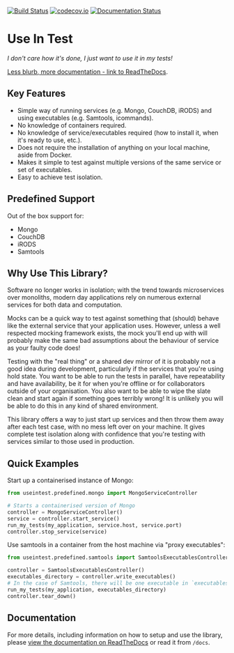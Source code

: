 [![Build Status](https://travis-ci.org/wtsi-hgi/useintest.svg)](https://travis-ci.org/wtsi-hgi/useintest)
[![codecov.io](https://codecov.io/gh/wtsi-hgi/useintest/graph/badge.svg)](https://codecov.io/github/wtsi-hgi/useintest)
[![Documentation Status](https://readthedocs.org/projects/useintest/badge/?version=latest)](http://useintest.readthedocs.io/en/latest/?badge=latest)
# Use In Test
*I don't care how it's done, I just want to use it in my tests!*

[Less blurb, more documentation - link to ReadTheDocs](https://useintest.readthedocs.io).

## Key Features
- Simple way of running services (e.g. Mongo, CouchDB, iRODS) and using executables (e.g. Samtools, icommands).
- No knowledge of containers required.
- No knowledge of service/executables required (how to install it, when it's ready to use, etc.).
- Does not require the installation of anything on your local machine, aside from Docker.
- Makes it simple to test against multiple versions of the same service or set of executables.
- Easy to achieve test isolation.

## Predefined Support
Out of the box support for:

- Mongo
- CouchDB
- iRODS
- Samtools

## Why Use This Library?
Software no longer works in isolation; with the trend towards microservices over monoliths, modern day applications 
rely on numerous external services for both data and computation.

Mocks can be a quick way to test against something that (should) behave like the external service that your 
application uses. However, unless a well respected mocking framework exists, the mock you'll end up with will probably 
make the same bad assumptions about the behaviour of service as your faulty code does!

Testing with the "real thing" or a shared dev mirror of it is probably not a good idea during development, 
particularly if the services that you're using hold state. You want to be able to run the tests in parallel, have 
repeatability and have availability, be it for when you're offline or for collaborators outside of your organisation. 
You also want to be able to wipe the slate clean and start again if something goes terribly wrong! It is unlikely you 
will be able to do this in any kind of shared environment.

This library offers a way to just start up services and then throw them away after each test case, with no mess left 
over on your machine. It gives complete test isolation along with confidence that you're testing with services similar 
to those used in production.


## Quick Examples
Start up a containerised instance of Mongo:
```python
from useintest.predefined.mongo import MongoServiceController

# Starts a containerised version of Mongo
controller = MongoServiceController()              
service = controller.start_service()      
run_my_tests(my_application, service.host, service.port)
controller.stop_service(service)
```

Use samtools in a container from the host machine via "proxy executables":
```python
from useintest.predefined.samtools import SamtoolsExecutablesController

controller = SamtoolsExecutablesController()  
executables_directory = controller.write_executables()
# In the case of Samtools, there will be one executable in `executables_directory` named "samtools"
run_my_tests(my_application, executables_directory)
controller.tear_down()
```


## Documentation
For more details, including information on how to setup and use the library, please [view the documentation on 
ReadTheDocs](https://useintest.readthedocs.io) or read it from `/docs`.


